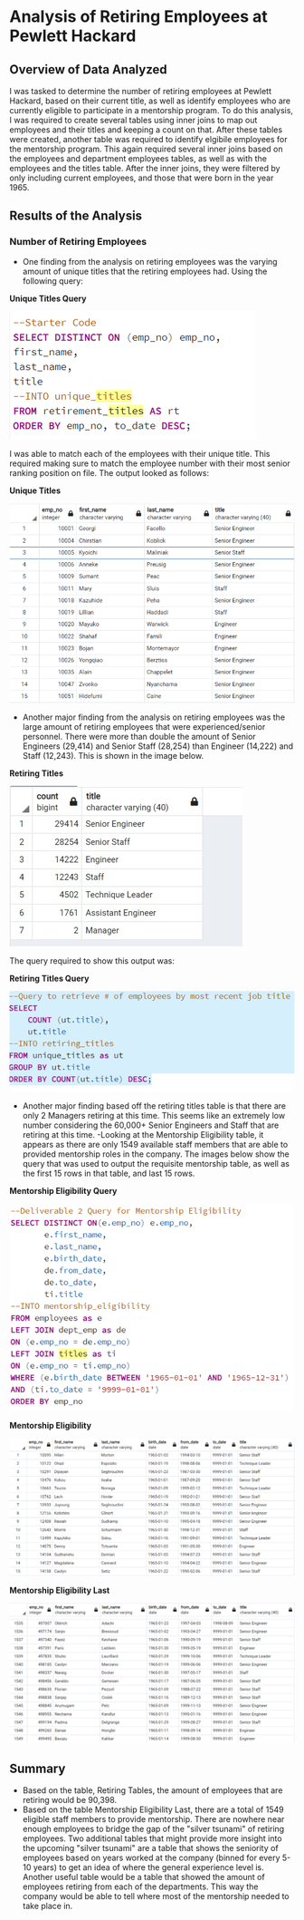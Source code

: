# Analysis of Retiring Employees at Pewlett Hackard
## Overview of Data Analyzed
I was tasked to determine the number of retiring employees at Pewlett Hackard, based on their current  title, as well as identify
employees who are currently eligible to participate in a mentorship program. To do this analysis, I was required to create several tables
using inner joins to map out employees and their titles and keeping a count on that. After these tables were created, another table was
required to identify elgibile employees for the mentorship program. This again required several inner joins based on the employees and
department employees tables, as well as with the employees and the titles table. After the inner joins, they were filtered by only
including current employees, and those that were born in the year 1965.
## Results of the Analysis
### Number of Retiring Employees
- One finding from the analysis on retiring employees was the varying amount of unique titles that the retiring employees had. Using
the following query:

**Unique Titles Query**

![Unique Titles query](https://github.com/swlim314/Pewlett_Hackard_Analysis_Week_7/blob/b73c3a1797bde5d62a056599ce68ea827794bb0c/Resources/Unique%20Titles%20code.png)

I was able to match each of the employees with their unique title. This required making sure to match the employee number with their
most senior ranking position on file. The output looked as follows:

**Unique Titles**

![Unique Titles](https://github.com/swlim314/Pewlett_Hackard_Analysis_Week_7/blob/b73c3a1797bde5d62a056599ce68ea827794bb0c/Resources/Unique%20Titles.png)

- Another major finding from the analysis on retiring employees was the large amount of retiring employees that were experienced/senior
personnel. There were more than double the amount of Senior Engineers (29,414) and Senior Staff (28,254) than Engineer (14,222) and Staff 
(12,243). This is shown in the image below.

**Retiring Titles**

![Retiring Titles](https://github.com/swlim314/Pewlett_Hackard_Analysis_Week_7/blob/efad847ab81f98ed07a2730a00e078138b2bf113/Resources/Retiring%20Titles.jpg)


The query required to show this output was:

**Retiring Titles Query**

![Retiring Titles code](https://github.com/swlim314/Pewlett_Hackard_Analysis_Week_7/blob/9bb1c03934a338b3b915ad2609677e0b8ec1ca2a/Resources/Retiring%20Titles%20code.png)

- Another major finding based off the retiring titles table is that there are only 2 Managers retiring at this time. This seems like an
extremely low number considering the 60,000+ Senior Engineers and Staff that are retiring at this time.
-Looking at the Mentorship Eligibility table, it appears as there are only 1549 available staff members that are able to provided
mentorship roles in the company. The images below show the query that was used to output the requisite mentorship table, as well as the
first 15 rows in that table, and last 15 rows.

**Mentorship Eligibility Query**

![Mentorship Eligibility code](https://github.com/swlim314/Pewlett_Hackard_Analysis_Week_7/blob/0720697415c6f27b96bd4c911683903c6ead5c25/Resources/Mentorship%20Eligibility%20code.png)

**Mentorship Eligibility**

![Mentorship Eligibility](https://github.com/swlim314/Pewlett_Hackard_Analysis_Week_7/blob/0720697415c6f27b96bd4c911683903c6ead5c25/Resources/Mentorship%20Eligibility.png)

**Mentorship Eligibility Last**

![Mentorship Eligibility last](https://github.com/swlim314/Pewlett_Hackard_Analysis_Week_7/blob/7cbf62584eeec2f7022ff3cb3a0c8521424ced62/Resources/Mentorship%20Eligibility%20last.png)

## Summary
- Based on the table, Retiring Tables, the amount of employees that are retiring would be 90,398.
- Based on the table Mentorship Eligibility Last, there are a total of 1549 eligible staff members to provide mentorship. There are
nowhere near enough employees to bridge the gap of the "silver tsunami" of retiring employees.
Two additional tables that might provide more insight into the upcoming "silver tsunami" are a table that shows the seniority of
employees based on years worked at the company (binned for every 5-10 years) to get an idea of where the general experience level is.
Another useful table would be a table that showed the amount of employees retiring from each of the departments. This way the company
would be able to tell where most of the mentorship needed to take place in.
